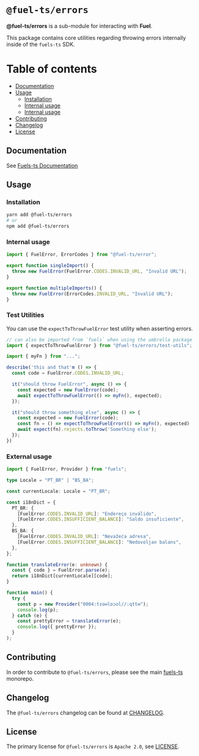 # `@fuel-ts/errors`

**@fuel-ts/errors** is a sub-module for interacting with **Fuel**.

This package contains core utilities regarding throwing errors internally inside of the `fuels-ts` SDK.

# Table of contents

- [Documentation](#documentation)
- [Usage](#usage)
  - [Installation](#installation)
  - [Internal usage](#internal-usage)
  - [Internal usage](#external-usage)
- [Contributing](#contributing)
- [Changelog](#changelog)
- [License](#license)

## Documentation

<!-- TODO: Replace this link with specific docs for this package if and when we re-introduce a API reference section to our docs -->

See [Fuels-ts Documentation](https://fuellabs.github.io/fuels-ts/)

## Usage

### Installation

```sh
yarn add @fuel-ts/errors
# or
npm add @fuel-ts/errors
```

### Internal usage

```ts
import { FuelError, ErrorCodes } from "@fuel-ts/error";

export function singleImport() {
  throw new FuelError(FuelError.CODES.INVALID_URL, "Invalid URL");
}

export function multipleImports() {
  throw new FuelError(ErrorCodes.INVALID_URL, "Invalid URL");
}
```

### Test Utilities

You can use the `expectToThrowFuelError` test utility when asserting errors.

```ts
// can also be imported from `fuels` when using the umbrella package
import { expectToThrowFuelError } from "@fuel-ts/errors/test-utils";

import { myFn } from "...";

describe('this and that'm () => {
  const code = FuelError.CODES.INVALID_URL;

  it("should throw FuelError", async () => {
    const expected = new FuelError(code);
    await expectToThrowFuelError(() => myFn(), expected);
  });

  it("should throw something else", async () => {
    const expected = new FuelError(code);
    const fn = () => expectToThrowFuelError(() => myFn(), expected)
    await expect(fn).rejects.toThrow('Something else');
  });
})
```

### External usage

```ts
import { FuelError, Provider } from "fuels";

type Locale = "PT_BR" | "BS_BA";

const currentLocale: Locale = "PT_BR";

const i18nDict = {
  PT_BR: {
    [FuelError.CODES.INVALID_URL]: "Endereço inválido",
    [FuelError.CODES.INSUFFICIENT_BALANCE]: "Saldo insuficiente",
  },
  BS_BA: {
    [FuelError.CODES.INVALID_URL]: "Nevažeća adresa",
    [FuelError.CODES.INSUFFICIENT_BALANCE]: "Nedovoljan balans",
  },
};

function translateError(e: unknown) {
  const { code } = FuelError.parse(e);
  return i18nDict[currentLocale][code];
}

function main() {
  try {
    const p = new Provider("0004:tƨoʜlɒɔol//:qttʜ");
    console.log(p);
  } catch (e) {
    const prettyError = translateError(e);
    console.log({ prettyError });
  }
);
```

## Contributing

In order to contribute to `@fuel-ts/errors`, please see the main [fuels-ts](https://github.com/FuelLabs/fuels-ts) monorepo.

## Changelog

The `@fuel-ts/errors` changelog can be found at [CHANGELOG](./CHANGELOG.md).

## License

The primary license for `@fuel-ts/errors` is `Apache 2.0`, see [LICENSE](./LICENSE).
